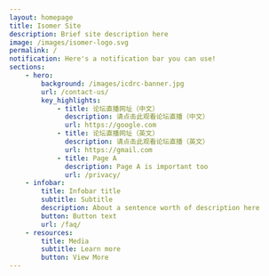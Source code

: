 ```yaml
---
layout: homepage
title: Isomer Site
description: Brief site description here
image: /images/isomer-logo.svg
permalink: /
notification: Here's a notification bar you can use!
sections:
    - hero:
        background: /images/icdrc-banner.jpg
        url: /contact-us/
        key_highlights:
            - title: 论坛直播网址（中文）
              description: 请点击此观看论坛直播（中文）
              url: https://google.com
            - title: 论坛直播网址（英文）
              description: 请点击此观看论坛直播（英文）
              url: https://gmail.com
            - title: Page A
              description: Page A is important too
              url: /privacy/
    - infobar:
        title: Infobar title
        subtitle: Subtitle
        description: About a sentence worth of description here
        button: Button text
        url: /faq/
    - resources:
        title: Media
        subtitle: Learn more
        button: View More
---
```


